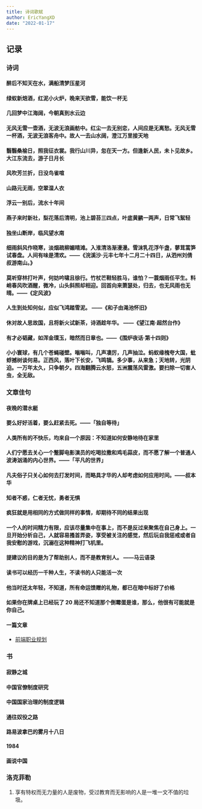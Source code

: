 ```yaml
---
title: 诗词歌赋
author: EricYangXD
date: "2022-01-17"
---
```


## 记录

### 诗词

#### 醉后不知天在水，满船清梦压星河

#### 绿蚁新焙酒，红泥小火炉，晚来天欲雪，能饮一杯无

#### 几回梦中江海阔，今朝真到水云边

#### 无风无雪一壶酒，无波无浪画舫中。红尘一去无别恋，人间应是无离愁。无风无雪一杯酒，无波无浪客舟中。故人一去山水阔，澄江万里接天地

#### 翳翳桑榆日，照我征衣裳。我行山川异，忽在天一方。但逢新人民，未卜见故乡。大江东流去，游子日月长

#### 风吹芳兰折，日没鸟雀喧

#### 山路元无雨，空翠湿人衣

#### 浮云一别后，流水十年间

#### 燕子来时新社，梨花落后清明，池上碧苔三四点，叶底黄鹂一两声，日常飞絮轻

#### 独坐山断岸，临风望水南

#### 细雨斜风作晓寒，淡烟疏柳媚晴滩。入淮清洛渐漫漫。雪沫乳花浮午盏，蓼茸蒿笋试春盘。人间有味是清欢。——《浣溪沙·元丰七年十二月二十四日，从泗州刘倩叔游南山。》

#### 莫听穿林打叶声，何妨吟啸且徐行。竹杖芒鞋轻胜马，谁怕？一蓑烟雨任平生。料峭春风吹酒醒，微冷，山头斜照却相迎。回首向来萧瑟处，归去，也无风雨也无晴。——《定风波》

#### 人生到处知何似，应似飞鸿踏雪泥。 ——《和子由渑池怀旧》

#### 休对故人思故国，且将新火试新茶，诗酒趁年华。 ——《望江南·超然台作》

#### 有才必韬藏，如浑金璞玉，暗然而日章也。——《围炉夜话·第十四则》

#### 小小寰球，有几个苍蝇碰壁。嗡嗡叫，几声凄厉，几声抽泣。蚂蚁缘槐夸大国，蚍蜉撼树谈何易。正西风，落叶下长安，飞鸣镝。多少事，从来急；天地转，光阴迫。一万年太久，只争朝夕。四海翻腾云水怒，五洲震荡风雷激。要扫除一切害人虫，全无敌。

### 文章佳句

#### 夜晚的潜水艇

#### 要么好好活着，要么赶紧去死。——「独自等待」

#### 人类所有的不快乐，均来自一个原因：不知道如何安静地待在家里

#### 人们宁愿去关心一个蹩脚电影演员的吃喝拉撒和鸡毛蒜皮，而不愿了解一个普通人波涛汹涌的内心世界。——「平凡的世界」

#### 凡夫俗子只关心如何去打发时间，而略具才华的人却考虑如何应用时间。——叔本华

#### 知者不惑，仁者无忧，勇者无惧

#### 疯狂就是用相同的方式做同样的事情，却期待不同的结果出现

#### 一个人的时间精力有限，应该尽量集中在事上，而不是反过来聚焦在自己身上。一旦开始分析自己，人就容易搔首弄姿，享受被关注的感觉，然后玩自我惩戒或者自我安慰的游戏，沉溺在这种精神打飞机里。

#### 提建议的目的是为了帮助别人，而不是教育别人。 ——马云语录

#### 读书可以经历一千种人生，不读书的人只能活一次

#### 他当时还太年轻，不知道，所有命运馈赠的礼物，都已在暗中标好了价格

#### 如果你在牌桌上已经玩了 20 局还不知道那个倒霉蛋是谁，那么，他很有可能就是你自己。

#### 一篇文章

- [前端职业规划](https://github.com/ascoders/weekly/blob/master/%E5%89%8D%E6%B2%BF%E6%8A%80%E6%9C%AF/196.%E7%B2%BE%E8%AF%BB%E3%80%8A%E5%89%8D%E7%AB%AF%E8%81%8C%E4%B8%9A%E8%A7%84%E5%88%92%20-%202021%20%E5%B9%B4%E3%80%8B.md)

### 书

#### 寂静之城

#### 中国官僚制度研究

#### 中国国家治理的制度逻辑

#### 通往奴役之路

#### 路易波拿巴的雾月十八日

#### 1984

#### 画说中国

####

####

####

####

####

### 洛克菲勒

1. 享有特权而无力量的人是废物，受过教育而无影响的人是一堆一文不值的垃圾。

